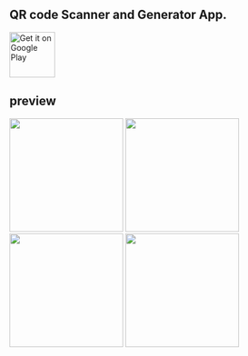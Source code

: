 ## QR code Scanner and Generator App.

<a href="https://play.google.com/store/apps/details?id=com.Abdullah_alhakimi.qr_code_scanner_and_generator" rel="nofollow"><img src="https://camo.githubusercontent.com/bf5c3d9991f2bc80b5500c332c9b00244661511938bb78626a30f06664d495fb/68747470733a2f2f706c61792e676f6f676c652e636f6d2f696e746c2f656e5f75732f6261646765732f7374617469632f696d616765732f6261646765732f656e5f62616467655f7765625f67656e657269632e706e67" alt="Get it on Google Play" height="80" data-canonical-src="https://play.google.com/intl/en_us/badges/static/images/badges/en_badge_web_generic.png" style="max-width: 100%;"></a>

## preview
<img src="https://github.com/abdullahalhakimi/QR_Code_Scanner_and_Generator/assets/81556256/5d98f981-df43-4726-b8c7-3650a29bf013" width="200">
<img src="https://github.com/abdullahalhakimi/QR_Code_Scanner_and_Generator/assets/81556256/3aa3ab3c-bc83-4856-b69a-2749c510ad69" width="200">
<img src="https://github.com/abdullahalhakimi/QR_Code_Scanner_and_Generator/assets/81556256/5d98f981-df43-4726-b8c7-3650a29bf013" width="200">
<img src="https://github.com/abdullahalhakimi/QR_Code_Scanner_and_Generator/assets/81556256/8e112b53-9530-4c8b-bef6-5b41322465c9" width="200"> 
